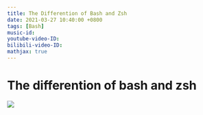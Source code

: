 ```yaml
---
title: The Differention of Bash and Zsh
date: 2021-03-27 10:40:00 +0800
tags: [Bash]
music-id: 
youtube-video-ID: 
bilibili-video-ID: 
mathjax: true
---
```


# The differention of bash and zsh
![](https://user-images.githubusercontent.com/19240091/112726096-8cf8b100-8f56-11eb-9ca7-e577d1a03c72.png)

